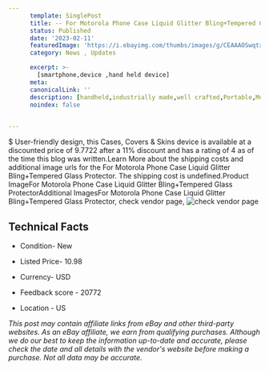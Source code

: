 ```yaml
---
      template: SinglePost
      title: -- For Motorola Phone Case Liquid Glitter Bling+Tempered Glass Protector
      status: Published
      date: '2023-02-11'
      featuredImage: 'https://i.ebayimg.com/thumbs/images/g/CEAAAOSwqtxivThb/s-l225.jpg'
      category: News , Updates

      excerpt: >-
        [smartphone,device ,hand held device]
      meta:
      canonicalLink: ''
      description: [handheld,industrially made,well crafted,Portable,Mobile,Compact,Convenient,Lightweight,Maneuverable,Man-portable,Miniature,Carriable,Hand-held,Light,Holdable,Transportable,Mobile device,Pocket-sized,On-the-go,Wireless,Cordless,Compact size,Convenient size, smartphone,device ,hand held device]
      noindex: false

        
---
```

$
    User-friendly design, this Cases, Covers & Skins device is available at a discounted price of 9.7722 after a 11% discount and has a rating of 4 as of the time this blog was written.Learn More about the shipping costs and additional image urls for the For Motorola Phone Case Liquid Glitter Bling+Tempered Glass Protector. The shipping cost is undefined.Product ImageFor Motorola Phone Case Liquid Glitter Bling+Tempered Glass ProtectorAdditional ImagesFor Motorola Phone Case Liquid Glitter Bling+Tempered Glass Protector, check vendor page, ![check vendor page](https://origin-galleryplus.ebayimg.com/ws/web/265762024282_2_0_1/225x225.jpg,https://origin-galleryplus.ebayimg.com/ws/web/265762024282_3_0_1/225x225.jpg,https://origin-galleryplus.ebayimg.com/ws/web/265762024282_4_0_1/225x225.jpg,https://origin-galleryplus.ebayimg.com/ws/web/265762024282_5_0_1/225x225.jpg,https://origin-galleryplus.ebayimg.com/ws/web/265762024282_6_0_1/225x225.jpg,https://origin-galleryplus.ebayimg.com/ws/web/265762024282_7_0_1/225x225.jpg,https://origin-galleryplus.ebayimg.com/ws/web/265762024282_8_0_1/225x225.jpg)
    
    

 ## Technical Facts 



     
      

 - Condition- New 


      

 - Listed Price- 10.98 


      

 - Currency- USD 


      

 - Feedback score - 20772 


      

 - Location - US 


      
      

 *_This post may contain affiliate links from eBay and other third-party websites. As an eBay affiliate, we earn from qualifying purchases. Although we do our best to keep the information up-to-date and accurate, please check the date and all details with the vendor's website before making a purchase. Not all data may be accurate._*



    
    
    
    
    